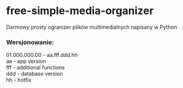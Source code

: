 # free-simple-media-organizer
Darmowy prosty ogranizer plików multimedialnych napisany w Python

### Wersjonowanie:
01.000.000.00 - aa.fff.ddd.hh  
aa - app version  
fff - additional functions  
ddd - database version  
hh - hotfix